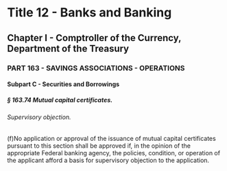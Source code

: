 
# Title 12 - Banks and Banking
## Chapter I - Comptroller of the Currency, Department of the Treasury
### PART 163 - SAVINGS ASSOCIATIONS - OPERATIONS
#### Subpart C - Securities and Borrowings
##### § 163.74 Mutual capital certificates.
###### Supervisory objection.

(f)No application or approval of the issuance of mutual capital certificates pursuant to this section shall be approved if, in the opinion of the appropriate Federal banking agency, the policies, condition, or operation of the applicant afford a basis for supervisory objection to the application.
